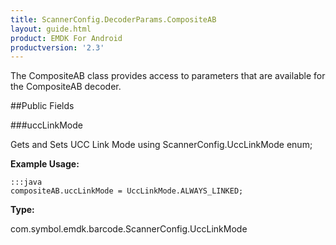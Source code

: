 ```yaml
---
title: ScannerConfig.DecoderParams.CompositeAB
layout: guide.html
product: EMDK For Android
productversion: '2.3'
---
```


The CompositeAB class provides access to parameters that are
 available for the CompositeAB decoder.

##Public Fields

###uccLinkMode

Gets and Sets UCC Link Mode using
  ScannerConfig.UccLinkMode enum;

 

**Example Usage:**
	
	:::java	
	compositeAB.uccLinkMode = UccLinkMode.ALWAYS_LINKED;


**Type:**

com.symbol.emdk.barcode.ScannerConfig.UccLinkMode











